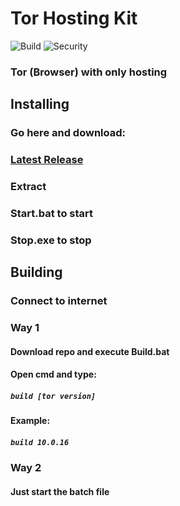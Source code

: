 # Tor Hosting Kit
![Build](https://github.com/Blue-Print-Company/Tor-Hosting-Kit/actions/workflows/Build.yml/badge.svg)
![Security](https://github.com/Blue-Print-Company/Tor-Hosting-Kit/actions/workflows/shiftleft-analysis.yml/badge.svg)
### Tor (Browser) with only hosting

## Installing
### Go here and download:
### [Latest Release](https://github.com/Blue-Print-Company/Tor-Hosting-Kit/releases/latest)
### Extract
### Start.bat to start
### Stop.exe to stop

## Building
### Connect to internet
### Way 1
#### Download repo and execute Build.bat
#### Open cmd and type:
##### ```build [tor version]```
#### Example:
##### ```build 10.0.16```
### Way 2
#### Just start the batch file
